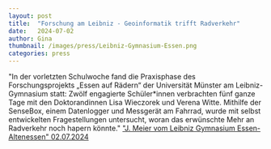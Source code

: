 ```yaml
---
layout: post
title:  "Forschung am Leibniz - Geoinformatik trifft Radverkehr"
date:   2024-07-02
author: Gina
thumbnail: /images/press/Leibniz-Gymnasium-Essen.png
categories: press
---
```

"In der vorletzten Schulwoche fand die Praxisphase des Forschungsprojekts „Essen auf Rädern“ der Universität Münster am Leibniz-Gymnasium statt: Zwölf engagierte Schüler*innen verbrachten fünf ganze Tage mit den Doktorandinnen Lisa Wieczorek und Verena Witte. Mithilfe der SenseBox, einem Datenlogger und Messgerät am Fahrrad, wurde mit selbst entwickelten Fragestellungen untersucht, woran das erwünschte Mehr an Radverkehr noch hapern könnte."
<a href="https://www.leibniz-gymnasium-essen.de/news/111-ereignisse/1159-forschung-am-leibniz-geoinformatik-trifft-radverkehr">"J. Meier vom Leibniz Gymnasium Essen-Altenessen" 02.07.2024</a>

